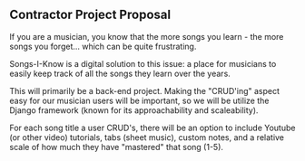 <h2>Contractor Project Proposal</h2>

<p>
If you are a musician, you know that the more songs you learn - the more songs you forget... which can be quite frustrating.
</p>

<p>
Songs-I-Know is a digital solution to this issue: a place for musicians to easily keep track of all the songs they learn over the years.
</p>

<p>
This will primarily be a back-end project. Making the "CRUD'ing" aspect easy for our musician users will be important, so we will be utilize the Django framework (known for its approachability and scaleability).
</p>

<p>
For each song title a user CRUD's, there will be an option to include Youtube (or other video) tutorials, tabs (sheet music), custom notes, and a relative scale of how much they have "mastered" that song (1-5). 
</p>
